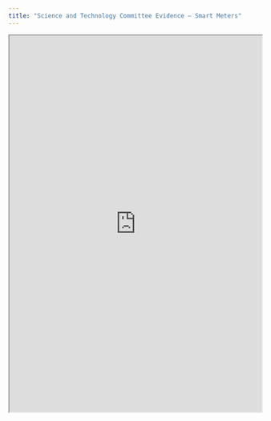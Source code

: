 ```yaml
---
title: "Science and Technology Committee Evidence – Smart Meters"
---
```



<iframe height="750" width="100%" src="https://ewelton.github.io/ktest/wiki.html#Science%20and%20Technology%20Committee%20Evidence%20%E2%80%93%20Smart%20Meters"></iframe>
